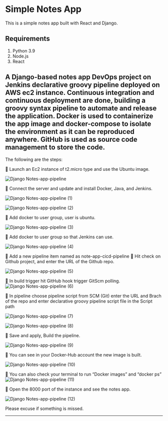 # Simple Notes App
This is a simple notes app built with React and Django.

## Requirements
1. Python 3.9
2. Node.js
3. React

A Django-based  notes app DevOps project on Jenkins declarative groovy pipeline deployed on  AWS ec2 instance. Continuous integration and continuous deployment are done, building a groovy syntax pipeline to automate and release the application. Docker is used to containerize the  app image and docker-compose to isolate the environment as it can be reproduced anywhere. GitHub  is used as source code management to store the code. 
-------------------------------------------
The following are the steps:

	Launch an Ec2 instance of t2.micro type and use the Ubuntu image.

![Django Notes-app-pipeline](https://github.com/Tripti-TD/django-notes-app-DevOps/assets/128075759/41f1178f-fedb-436d-9ebd-e7fd1135cfca)

	Connect the server and update and install Docker, Java, and Jenkins.

![Django Notes-app-pipeline (1)](https://github.com/Tripti-TD/django-notes-app-DevOps/assets/128075759/3ea3d688-3475-4f1b-bf91-98e97edc88ad)

![Django Notes-app-pipeline (2)](https://github.com/Tripti-TD/django-notes-app-DevOps/assets/128075759/8fb71364-b6df-4c19-9dc6-4c183b26fdcf)

	Add docker to user group, user is ubuntu. 

![Django Notes-app-pipeline (3)](https://github.com/Tripti-TD/django-notes-app-DevOps/assets/128075759/1590aca4-928c-4658-992e-b3136c45f652)

	Add docker to user group so that Jenkins can use.

![Django Notes-app-pipeline (4)](https://github.com/Tripti-TD/django-notes-app-DevOps/assets/128075759/c8ec9737-bb3e-4872-b92c-e571c825ad56)

	Add  a new  pipeline item named as note-app-cicd-pipeline
	Hit check on Github project, and enter the URL of the Github repo.

![Django Notes-app-pipeline (5)](https://github.com/Tripti-TD/django-notes-app-DevOps/assets/128075759/df295ba3-7573-45d3-a8d9-e2654b5f43b0)

	In build trigger hit GitHub hook trigger GitScm polling.
![Django Notes-app-pipeline (6)](https://github.com/Tripti-TD/django-notes-app-DevOps/assets/128075759/60c4d0c3-7d0d-4f53-a5b5-a50a9c9f43e7)

	In pipeline choose pipeline script from SCM (Git) enter the URL and Brach of the repo and enter  declarative groovy pipeline script file in the Script path

![Django Notes-app-pipeline (7)](https://github.com/Tripti-TD/django-notes-app-DevOps/assets/128075759/4194b04c-f160-4a64-9eda-a8084692d9bb)

![Django Notes-app-pipeline (8)](https://github.com/Tripti-TD/django-notes-app-DevOps/assets/128075759/a2be9b4d-c46b-4bd3-be51-1de98e1c211e)

	Save and apply, Build the pipeline.

![Django Notes-app-pipeline (9)](https://github.com/Tripti-TD/django-notes-app-DevOps/assets/128075759/0d494e16-f607-4dab-9974-166e271076d8)

	You can see in your Docker-Hub account the new image is built.

![Django Notes-app-pipeline (10)](https://github.com/Tripti-TD/django-notes-app-DevOps/assets/128075759/7a82d251-5872-46cf-8d73-1d3da8e19f78)

	You can also check your terminal to run “Docker images” and “docker ps”
![Django Notes-app-pipeline (11)](https://github.com/Tripti-TD/django-notes-app-DevOps/assets/128075759/b4704c60-da35-49bf-9275-95ecf93d885e)

	Open the 8000 port of the instance and see the notes app.

![Django Notes-app-pipeline (12)](https://github.com/Tripti-TD/django-notes-app-DevOps/assets/128075759/a3bdf999-bb23-4336-96ea-afe140eefe6e)

Please excuse if something is missed.

------------------------------------------------------------------------
